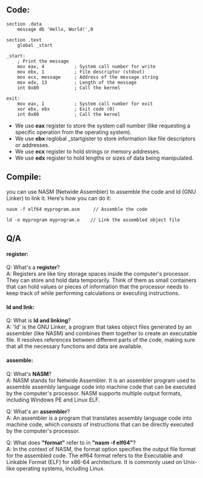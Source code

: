 ## Code:
```
section .data
    message db 'Hello, World!',0

section .text
    global _start

_start:
    ; Print the message
    mov eax, 4           ; System call number for write
    mov ebx, 1           ; File descriptor (stdout)
    mov ecx, message     ; Address of the message string
    mov edx, 13          ; Length of the message
    int 0x80             ; Call the kernel

exit:
    mov eax, 1           ; System call number for exit
    xor ebx, ebx         ; Exit code (0)
    int 0x80             ; Call the kernel
```
- We use **eax** register to store the system call number (like requesting a specific operation from the operating system).
- We use **ebx** reglobal _startgister to store information like file descriptors or addresses.
- We use **ecx** register to hold strings or memory addresses.
- We use **edx** register to hold lengths or sizes of data being manipulated.
## Compile:
you can use NASM (Netwide Assembler) to assemble the code and ld (GNU Linker) to link it. Here's how you can do it:
```
nasm -f elf64 myprogram.asm     // Assemble the code

ld -o myprogram myprogram.o    // Link the assembled object file
```
## Q/A
#### register:
Q: What's a **register**? </br>
A: Registers are like tiny storage spaces inside the computer's processor. They can store and hold data temporarily. Think of them as small containers that can hold values or pieces of information that the processor needs to keep track of while performing calculations or executing instructions.
#### ld and link:
Q: What is **ld and linking**? </br>
A: 'ld' is the GNU Linker, a program that takes object files generated by an assembler (like NASM) and combines them together to create an executable file. It resolves references between different parts of the code, making sure that all the necessary functions and data are available.
#### assemble:
Q: What's **NASM**? <br/>
A: NASM stands for Netwide Assembler. It is an assembler program used to assemble assembly language code into machine code that can be executed by the computer's processor. NASM supports multiple output formats, including Windows PE and Linux ELF.

Q: What's an **assembler**? </br>
A: An assembler is a program that translates assembly language code into machine code, which consists of instructions that can be directly executed by the computer's processor.

Q: What does **"format"** refer to in **"nasm -f elf64"**? </br>
A: In the context of NASM, the format option specifies the output file format for the assembled code. The elf64 format refers to the Executable and Linkable Format (ELF) for x86-64 architecture. It is commonly used on Unix-like operating systems, including Linux.

